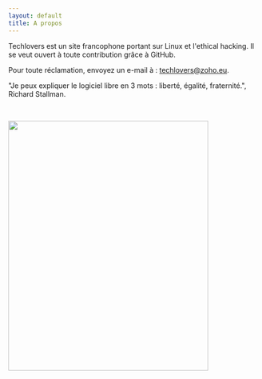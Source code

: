 ```yaml
---
layout: default
title: A propos
---
```


Techlovers est un site francophone portant sur Linux et l'ethical hacking. Il se veut ouvert à toute contribution grâce à GitHub. 

Pour toute réclamation, envoyez un e-mail à : <A HREF="mailto:techlovers@zoho.eu">techlovers@zoho.eu</A>.

"Je peux expliquer le logiciel libre en 3 mots : liberté, égalité, fraternité.", Richard Stallman.

&nbsp;

<a href="https://fsf.org">
<img src="https://static.fsf.org/nosvn/windows/win_infographic_final.png" width="400" height="500"> 
</a>